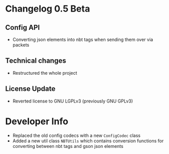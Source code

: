 # Changelog 0.5 Beta

## Config API
* Converting json elements into nbt tags when sending them over via packets

## Technical changes
* Restructured the whole project

## License Update
* Reverted license to GNU LGPLv3 (previously GNU GPLv3)

# Developer Info
* Replaced the old config codecs with a new `ConfigCodec` class
* Added a new util class `NBTUtils` which contains conversion functions for converting between nbt tags and gson json elements